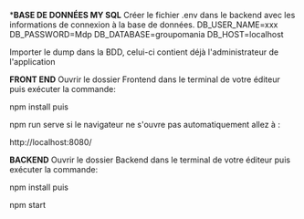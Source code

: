 
***********BASE DE DONNÉES MY SQL**********
Créer le fichier .env dans le backend avec les informations de connexion à la base de données.
DB_USER_NAME=xxx
DB_PASSWORD=Mdp
DB_DATABASE=groupomania
DB_HOST=localhost

Importer le dump dans la BDD, celui-ci contient déjà l'administrateur de l'application 





**********FRONT END**********
Ouvrir le dossier Frontend dans le terminal de votre éditeur puis exécuter la commande:

npm install
puis

npm run serve
si le navigateur ne s'ouvre pas automatiquement allez à :

http://localhost:8080/



**********BACKEND**********
Ouvrir le dossier Backend dans le terminal de votre éditeur puis exécuter la commande:

npm install
puis

npm start
